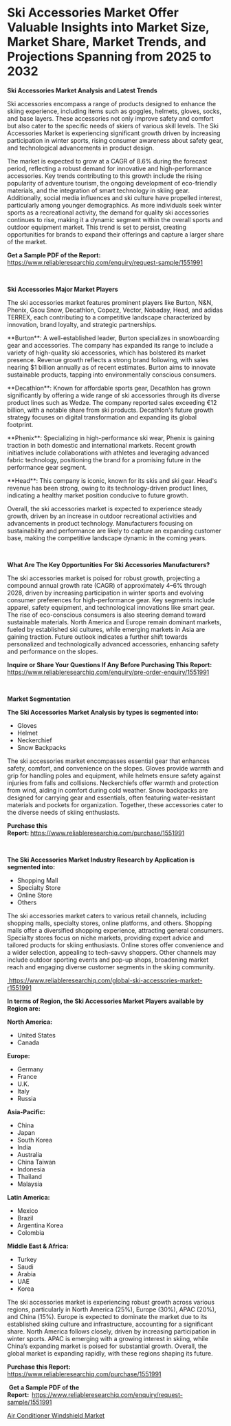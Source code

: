 <p><h1>Ski Accessories Market Offer Valuable Insights into Market Size, Market Share, Market Trends, and Projections Spanning from 2025 to 2032</h1></p><p><strong>Ski Accessories Market Analysis and Latest Trends</strong></p>
<p><p>Ski accessories encompass a range of products designed to enhance the skiing experience, including items such as goggles, helmets, gloves, socks, and base layers. These accessories not only improve safety and comfort but also cater to the specific needs of skiers of various skill levels. The Ski Accessories Market is experiencing significant growth driven by increasing participation in winter sports, rising consumer awareness about safety gear, and technological advancements in product design.</p><p>The market is expected to grow at a CAGR of 8.6% during the forecast period, reflecting a robust demand for innovative and high-performance accessories. Key trends contributing to this growth include the rising popularity of adventure tourism, the ongoing development of eco-friendly materials, and the integration of smart technology in skiing gear. Additionally, social media influences and ski culture have propelled interest, particularly among younger demographics. As more individuals seek winter sports as a recreational activity, the demand for quality ski accessories continues to rise, making it a dynamic segment within the overall sports and outdoor equipment market. This trend is set to persist, creating opportunities for brands to expand their offerings and capture a larger share of the market.</p></p>
<p><strong>Get a Sample PDF of the Report:&nbsp;</strong> <a href="https://www.reliableresearchiq.com/enquiry/request-sample/1551991?utm_campaign=2117&utm_medium=2&utm_source=Github&utm_content=ia&utm_term=06022025&utm_id=ski-accessories">https://www.reliableresearchiq.com/enquiry/request-sample/1551991</a></p>
<p>&nbsp;</p>
<p><strong>Ski Accessories Major Market Players</strong></p>
<p><p>The ski accessories market features prominent players like Burton, N&N, Phenix, Gsou Snow, Decathlon, Copozz, Vector, Nobaday, Head, and adidas TERREX, each contributing to a competitive landscape characterized by innovation, brand loyalty, and strategic partnerships.</p><p>**Burton**: A well-established leader, Burton specializes in snowboarding gear and accessories. The company has expanded its range to include a variety of high-quality ski accessories, which has bolstered its market presence. Revenue growth reflects a strong brand following, with sales nearing $1 billion annually as of recent estimates. Burton aims to innovate sustainable products, tapping into environmentally conscious consumers.</p><p>**Decathlon**: Known for affordable sports gear, Decathlon has grown significantly by offering a wide range of ski accessories through its diverse product lines such as Wedze. The company reported sales exceeding €12 billion, with a notable share from ski products. Decathlon's future growth strategy focuses on digital transformation and expanding its global footprint.</p><p>**Phenix**: Specializing in high-performance ski wear, Phenix is gaining traction in both domestic and international markets. Recent growth initiatives include collaborations with athletes and leveraging advanced fabric technology, positioning the brand for a promising future in the performance gear segment.</p><p>**Head**: This company is iconic, known for its skis and ski gear. Head's revenue has been strong, owing to its technology-driven product lines, indicating a healthy market position conducive to future growth. </p><p>Overall, the ski accessories market is expected to experience steady growth, driven by an increase in outdoor recreational activities and advancements in product technology. Manufacturers focusing on sustainability and performance are likely to capture an expanding customer base, making the competitive landscape dynamic in the coming years.</p></p>
<p>&nbsp;</p>
<p><strong>What Are The Key Opportunities For Ski Accessories Manufacturers?</strong></p>
<p><p>The ski accessories market is poised for robust growth, projecting a compound annual growth rate (CAGR) of approximately 4–6% through 2028, driven by increasing participation in winter sports and evolving consumer preferences for high-performance gear. Key segments include apparel, safety equipment, and technological innovations like smart gear. The rise of eco-conscious consumers is also steering demand toward sustainable materials. North America and Europe remain dominant markets, fueled by established ski cultures, while emerging markets in Asia are gaining traction. Future outlook indicates a further shift towards personalized and technologically advanced accessories, enhancing safety and performance on the slopes.</p></p>
<p><strong>Inquire or Share Your Questions If Any Before Purchasing This Report:</strong> <a href="https://www.reliableresearchiq.com/enquiry/pre-order-enquiry/1551991?utm_campaign=2117&utm_medium=2&utm_source=Github&utm_content=ia&utm_term=06022025&utm_id=ski-accessories">https://www.reliableresearchiq.com/enquiry/pre-order-enquiry/1551991</a></p>
<p>&nbsp;</p>
<p><strong>Market Segmentation</strong></p>
<p><strong>The Ski Accessories Market Analysis by types is segmented into:</strong></p>
<p><ul><li>Gloves</li><li>Helmet</li><li>Neckerchief</li><li>Snow Backpacks</li></ul></p>
<p><p>The ski accessories market encompasses essential gear that enhances safety, comfort, and convenience on the slopes. Gloves provide warmth and grip for handling poles and equipment, while helmets ensure safety against injuries from falls and collisions. Neckerchiefs offer warmth and protection from wind, aiding in comfort during cold weather. Snow backpacks are designed for carrying gear and essentials, often featuring water-resistant materials and pockets for organization. Together, these accessories cater to the diverse needs of skiing enthusiasts.</p></p>
<p><strong>Purchase this Report:&nbsp;</strong><a href="https://www.reliableresearchiq.com/purchase/1551991?utm_campaign=2117&utm_medium=2&utm_source=Github&utm_content=ia&utm_term=06022025&utm_id=ski-accessories">https://www.reliableresearchiq.com/purchase/1551991</a></p>
<p>&nbsp;</p>
<p><strong>The Ski Accessories Market Industry Research by Application is segmented into:</strong></p>
<p><ul><li>Shopping Mall</li><li>Specialty Store</li><li>Online Store</li><li>Others</li></ul></p>
<p><p>The ski accessories market caters to various retail channels, including shopping malls, specialty stores, online platforms, and others. Shopping malls offer a diversified shopping experience, attracting general consumers. Specialty stores focus on niche markets, providing expert advice and tailored products for skiing enthusiasts. Online stores offer convenience and a wider selection, appealing to tech-savvy shoppers. Other channels may include outdoor sporting events and pop-up shops, broadening market reach and engaging diverse customer segments in the skiing community.</p></p>
<p><a href="https://www.reliableresearchiq.com/global-ski-accessories-market-r1551991?utm_campaign=2117&utm_medium=2&utm_source=Github&utm_content=ia&utm_term=06022025&utm_id=ski-accessories">&nbsp;https://www.reliableresearchiq.com/global-ski-accessories-market-r1551991</a></p>
<p><strong>In terms of Region, the Ski Accessories Market Players available by Region are:</strong></p>
<p>
    <p> <strong> North America: </strong>
        <ul>
            <li>United States</li>
            <li>Canada</li>
        </ul>
        </p> 
    <p> <strong> Europe: </strong>
        <ul>
            <li>Germany</li>
            <li>France</li>
            <li>U.K.</li>
            <li>Italy</li>
            <li>Russia</li>
        </ul>
        </p> 
    <p> <strong> Asia-Pacific: </strong>
        <ul>
            <li>China</li>
            <li>Japan</li>
            <li>South Korea</li>
            <li>India</li>
            <li>Australia</li>
            <li>China Taiwan</li>
            <li>Indonesia</li>
            <li>Thailand</li>
            <li>Malaysia</li>
        </ul>
        </p> 
    <p> <strong> Latin America: </strong>
        <ul>
            <li>Mexico</li>
            <li>Brazil</li>
            <li>Argentina Korea</li>
            <li>Colombia</li>
        </ul>
        </p> 
    <p> <strong> Middle East & Africa: </strong>
        <ul>
            <li>Turkey</li>
            <li>Saudi</li>
            <li>Arabia</li>
            <li>UAE</li>
            <li>Korea</li>
        </ul>
    </p>
    </p>
<p><p>The ski accessories market is experiencing robust growth across various regions, particularly in North America (25%), Europe (30%), APAC (20%), and China (15%). Europe is expected to dominate the market due to its established skiing culture and infrastructure, accounting for a significant share. North America follows closely, driven by increasing participation in winter sports. APAC is emerging with a growing interest in skiing, while China’s expanding market is poised for substantial growth. Overall, the global market is expanding rapidly, with these regions shaping its future.</p></p>
<p><strong>Purchase this Report: </strong><a href="https://www.reliableresearchiq.com/purchase/1551991?utm_campaign=2117&utm_medium=2&utm_source=Github&utm_content=ia&utm_term=06022025&utm_id=ski-accessories">https://www.reliableresearchiq.com/purchase/1551991</a></p>
<p>&nbsp;<strong>Get a Sample PDF of the Report:&nbsp;&nbsp;</strong><a href="https://www.reliableresearchiq.com/enquiry/request-sample/1551991?utm_campaign=2117&utm_medium=2&utm_source=Github&utm_content=ia&utm_term=06022025&utm_id=ski-accessories">https://www.reliableresearchiq.com/enquiry/request-sample/1551991</a></p>
<p><strong></strong></p>
<p><p><a href="https://github.com/DixieGrimes/Market-Research-Report-List-1/blob/main/air-conditioner-windshield-market.md?utm_campaign=2117&utm_medium=2&utm_source=Github&utm_content=ia&utm_term=06022025&utm_id=ski-accessories">Air Conditioner Windshield Market</a></p></p>